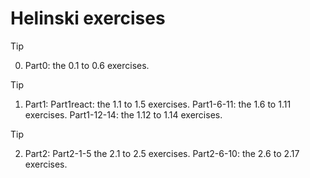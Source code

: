 # Helinski exercises

> [!TIP]
> 0. Part0: the 0.1 to 0.6 exercises.

> [!TIP]
> 1. Part1: Part1react: the 1.1 to 1.5 exercises. Part1-6-11: the 1.6 to 1.11 exercises. Part1-12-14: the 1.12 to 1.14 exercises.

> [!TIP]
> 2. Part2: Part2-1-5 the 2.1 to 2.5 exercises. Part2-6-10: the 2.6 to 2.17 exercises.
